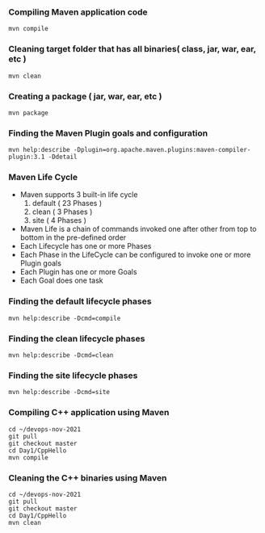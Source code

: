 ### Compiling Maven application code
```
mvn compile
```

### Cleaning target folder that has all binaries( class, jar, war, ear, etc )
```
mvn clean
```

### Creating a package ( jar, war, ear, etc )
```
mvn package
```

### Finding the Maven Plugin goals and configuration
```
mvn help:describe -Dplugin=org.apache.maven.plugins:maven-compiler-plugin:3.1 -Ddetail
```

### Maven Life Cycle
- Maven supports 3 built-in life cycle
   1. default ( 23 Phases )
   2. clean ( 3 Phases )
   3. site ( 4 Phases )
- Maven Life is a chain of commands invoked one after other from top to bottom in the pre-defined order
- Each Lifecycle has one or more Phases
- Each Phase in the LifeCycle can be configured to invoke one or more Plugin goals
- Each Plugin has one or more Goals
- Each Goal does one task

### Finding the default lifecycle phases
```
mvn help:describe -Dcmd=compile
```

### Finding the clean lifecycle phases
```
mvn help:describe -Dcmd=clean
```

### Finding the site lifecycle phases
```
mvn help:describe -Dcmd=site
```

### Compiling C++ application using Maven
```
cd ~/devops-nov-2021
git pull
git checkout master
cd Day1/CppHello
mvn compile
```

### Cleaning the C++ binaries using Maven
```
cd ~/devops-nov-2021
git pull
git checkout master
cd Day1/CppHello
mvn clean
```
